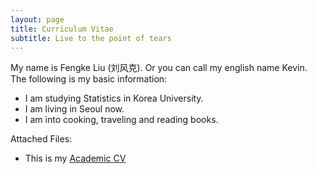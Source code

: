 ```yaml
---
layout: page
title: Curriculum Vitae
subtitle: Live to the point of tears
---
```


My name is Fengke Liu (刘风克). Or you can call my english name Kevin. The following is my basic information:

- I am studying Statistics in Korea University.
- I am living in Seoul now.
- I am into cooking, traveling and reading books.


Attached Files:

- This is my [Academic CV](docs/CV.pdf)


